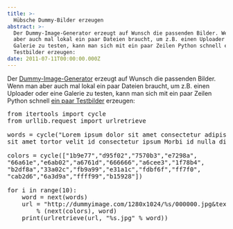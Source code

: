 ```yaml
---
title: >-
  Hübsche Dummy-Bilder erzeugen
abstract: >-
  Der Dummy-Image-Generator erzeugt auf Wunsch die passenden Bilder. Wenn man
  aber auch mal lokal ein paar Dateien braucht, um z.B. einen Uploader oder eine
  Galerie zu testen, kann man sich mit ein paar Zeilen Python schnell ein paar
  Testbilder erzeugen:
date: 2011-07-11T00:00:00.000Z
---
```


Der [Dummy-Image-Generator][1] erzeugt auf Wunsch die passenden Bilder. Wenn man
aber auch mal lokal ein paar Dateien braucht, um z.B. einen Uploader oder eine
Galerie zu testen, kann man sich mit ein paar Zeilen Python schnell [ein paar
Testbilder][2] erzeugen:

<pre>from itertools import cycle
from urllib.request import urlretrieve

words = cycle("Lorem ipsum dolor sit amet consectetur adipiscing elit Etiam 
sit amet tortor velit id consectetur ipsum Morbi id nulla diam sit amet".split(" "))

colors = cycle(["1b9e77","d95f02","7570b3","e7298a",
"66a61e","e6ab02","a6761d","666666","a6cee3","1f78b4",
"b2df8a","33a02c","fb9a99","e31a1c","fdbf6f","ff7f0",
"cab2d6","6a3d9a","ffff99","b15928"])

for i in range(10):
    word = next(words)
    url = "http://dummyimage.com/1280x1024/%s/000000.jpg&#038;text=%s" 
        % (next(colors), word)
    print(urlretrieve(url, "%s.jpg" % word))

</pre>

[1]: http://dummyimage.com/
[2]:
  http://www.flickr.com/photos/tacker/sets/72157627170208596/
  "Lorem ipsum Set auf flickr"
